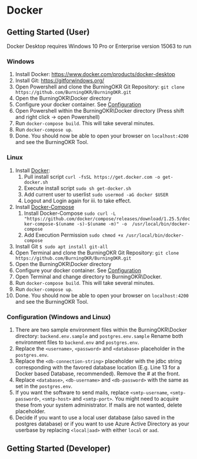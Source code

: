 # Docker
## Getting Started (User)

Docker Desktop requires Windows 10 Pro or Enterprise version 15063 to run

### Windows
1. Install Docker: https://www.docker.com/products/docker-desktop
2. Install Git: https://gitforwindows.org/
3. Open Powershell and clone the BurningOKR Git Repository: ```git clone https://github.com/BurningOKR/BurningOKR.git```
4. Open the BurningOKR\Docker directory
5. Configure your docker container. See [Configuration](#configuration)
6. Open Powershell within the BurningOKR\Docker directory (Press shift and right click -> open Powershell)
7. Run ```docker-compose build```. This will take several minutes.
8. Run ```docker-compose up```.
9. Done. You should now be able to open your browser on ```localhost:4200``` and see the BurningOKR Tool.

### Linux

1. Install [Docker](https://docs.docker.com/engine/install/): 
   1. Pull install script ``curl -fsSL https://get.docker.com -o get-docker.sh``
   2. Execute install script ``sudo sh get-docker.sh`` 
   3. Add current user to userlist ``sudo usermod -aG docker $USER``
   4. Logout and Login again for iii. to take effect. 
2. Install [Docker-Compose](https://docs.docker.com/compose/install/) 
   1. Install Docker-Compose ``sudo curl -L 
"https://github.com/docker/compose/releases/download/1.25.5/docker-compose-$(uname -s)-$(uname -m)" -o 
/usr/local/bin/docker-compose``
   2. Add Execution Permission ``sudo chmod +x /usr/local/bin/docker-compose`` 
3. Install Git ``$ sudo apt install git-all``
4. Open Terminal and clone the BurningOKR Git Repository: ```git clone https://github.com/BurningOKR/BurningOKR.git```
5. Open the BurningOKR\Docker directory
6. Configure your docker container. See [Configuration](#configuration)
7. Open Terminal and change directory to BurningOKR\Docker.
8. Run ```docker-compose build```. This will take several minutes.
9. Run ```docker-compose up```.
10. Done. You should now be able to open your browser on ```localhost:4200``` and see the BurningOKR Tool.


### Configuration (Windows and Linux)


1. There are two sample environment files within the BurningOKR\Docker directory: ```backend.env.sample``` 
and ``postgres.env.sample`` Rename both environment files to ``backend.env`` and `postgres.env`.
2. Replace the ``<username>``, ``<password>`` and ``<database>`` placeholder in the `postgres.env`.
3. Replace the ``<db-connection-string>`` placeholder with the jdbc string corresponding with the favored 
database location (E.g. Line 13 for a Docker based Database, recommended). Remove the # at the front. 
4. Replace ``<database>``, ``<db-username>`` and ``<db-password>`` with the same as set in the ``postgres.env``.
5. If you want the software to send mails, replace ``<smtp-username``, ``<smtp-password>``, ``<smtp-host>``
and ``<smtp-port>``. You might need to acquire these from your system administrator. If mails are not wanted, delete 
placeholder.
6. Decide if you want to use a local user database (also saved in the postgres database) or if you want to use 
Azure Active Directory as your userbase by replacing ``<local|aad>`` with either ``local`` or ``aad``. 


## Getting Started (Developer)

